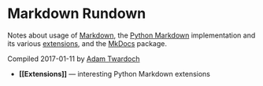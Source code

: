 
# Markdown Rundown

Notes about usage of [Markdown](https://en.wikipedia.org/wiki/Markdown), the [Python Markdown](https://pythonhosted.org/Markdown/) implementation and its various [extensions](https://github.com/waylan/Python-Markdown/wiki/Third-Party-Extensions), and the [MkDocs](http://www.mkdocs.org/) package. 

Compiled 2017-01-11 by [Adam Twardoch](http://github.com/twardoch)

* **[[Extensions]]** — interesting Python Markdown extensions

